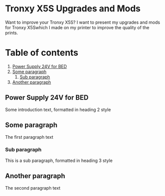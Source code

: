 # Tronxy X5S Upgrades and Mods

Want to improve your Tronxy X5S? I want to present my upgrades and mods for Tronxy X5Swhich I made on my printer to improve the quality of the prints.

# Table of contents
1. [Power Supply 24V for BED](#BED)
2. [Some paragraph](#paragraph1)
    1. [Sub paragraph](#subparagraph1)
3. [Another paragraph](#paragraph2)

## Power Supply 24V for BED <a name="BED"></a>
Some introduction text, formatted in heading 2 style

## Some paragraph <a name="paragraph1"></a>
The first paragraph text

### Sub paragraph <a name="subparagraph1"></a>
This is a sub paragraph, formatted in heading 3 style

## Another paragraph <a name="paragraph2"></a>
The second paragraph text